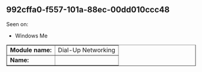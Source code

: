 ## 992cffa0-f557-101a-88ec-00dd010ccc48

Seen on:
* Windows Me

<table border="1" class="docutils">
  <tbody>
    <tr>
      <td><b>Module name:</b></td>
      <td>Dial-Up Networking</td>
    </tr>
    <tr>
      <td><b>Name:</b></td>
      <td>&nbsp;</td>
    </tr>
  </tbody>
</table>

